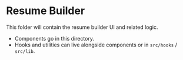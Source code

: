 # Resume Builder

This folder will contain the resume builder UI and related logic.

- Components go in this directory.
- Hooks and utilities can live alongside components or in `src/hooks` / `src/lib`.


